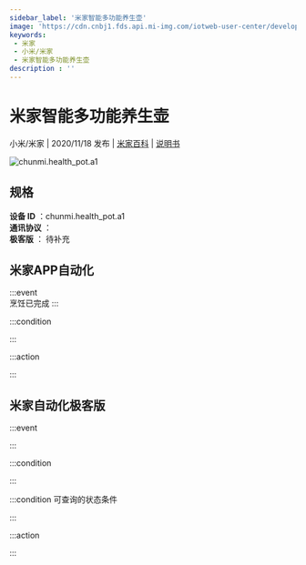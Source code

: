 ```yaml
---
sidebar_label: '米家智能多功能养生壶'
image: 'https://cdn.cnbj1.fds.api.mi-img.com/iotweb-user-center/developer_1679047767511DDWqt5oT.png?GalaxyAccessKeyId=AKVGLQWBOVIRQ3XLEW&Expires=9223372036854775807&Signature=fYA759l7rlgIftHjJQ8nUwtzzWs='
keywords: 
 - 米家
 - 小米/米家
 - 米家智能多功能养生壶
description : ''
---
```

# 米家智能多功能养生壶

小米/米家 | 2020/11/18 发布 | [米家百科](https://home.mi.com/webapp/content/baike/product/index.html?model=chunmi.health_pot.a1) | [说明书](https://home.mi.com/views/introduction.html?model=chunmi.health_pot.a1&region=cn)

![chunmi.health_pot.a1](https://cdn.cnbj1.fds.api.mi-img.com/iotweb-user-center/developer_1679047767511DDWqt5oT.png?GalaxyAccessKeyId=AKVGLQWBOVIRQ3XLEW&Expires=9223372036854775807&Signature=fYA759l7rlgIftHjJQ8nUwtzzWs=)

## 规格  
> 
**设备 ID** ：chunmi.health_pot.a1  
**通讯协议** ：  
**极客版**  ： 待补充 


## 米家APP自动化  

:::event  
烹饪已完成
:::

:::condition  

:::

:::action   

:::

## 米家自动化极客版  

:::event  

:::

:::condition  

:::

:::condition 可查询的状态条件  

:::

:::action  

:::

        

